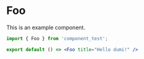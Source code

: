 # Foo

This is an example component.

```jsx
import { Foo } from 'component_test';

export default () => <Foo title="Hello dumi!" />
```
